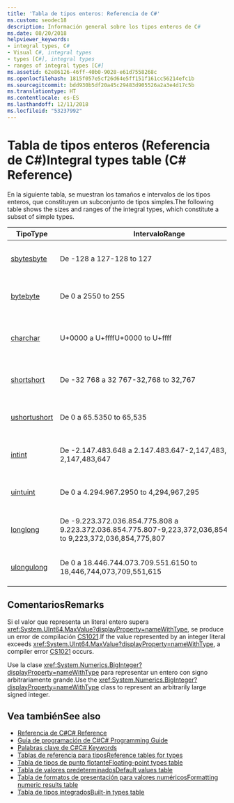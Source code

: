 ```yaml
---
title: 'Tabla de tipos enteros: Referencia de C#'
ms.custom: seodec18
description: Información general sobre los tipos enteros de C#
ms.date: 08/20/2018
helpviewer_keywords:
- integral types, C#
- Visual C#, integral types
- types [C#], integral types
- ranges of integral types [C#]
ms.assetid: 62e86126-46ff-40b0-9028-e61d7558268c
ms.openlocfilehash: 1815f057e5cf26d64e5ff151f161cc56214efc1b
ms.sourcegitcommit: bdd930b5df20a45c29483d905526a2a3e4d17c5b
ms.translationtype: HT
ms.contentlocale: es-ES
ms.lasthandoff: 12/11/2018
ms.locfileid: "53237992"
---
```

# <a name="integral-types-table-c-reference"></a><span data-ttu-id="d637c-103">Tabla de tipos enteros (Referencia de C#)</span><span class="sxs-lookup"><span data-stu-id="d637c-103">Integral types table (C# Reference)</span></span>

<span data-ttu-id="d637c-104">En la siguiente tabla, se muestran los tamaños e intervalos de los tipos enteros, que constituyen un subconjunto de tipos simples.</span><span class="sxs-lookup"><span data-stu-id="d637c-104">The following table shows the sizes and ranges of the integral types, which constitute a subset of simple types.</span></span>  
  
|<span data-ttu-id="d637c-105">Tipo</span><span class="sxs-lookup"><span data-stu-id="d637c-105">Type</span></span>|<span data-ttu-id="d637c-106">Intervalo</span><span class="sxs-lookup"><span data-stu-id="d637c-106">Range</span></span>|<span data-ttu-id="d637c-107">Tamaño</span><span class="sxs-lookup"><span data-stu-id="d637c-107">Size</span></span>|  
|----------|-----------|----------|  
|[<span data-ttu-id="d637c-108">sbyte</span><span class="sxs-lookup"><span data-stu-id="d637c-108">sbyte</span></span>](sbyte.md)|<span data-ttu-id="d637c-109">De -128 a 127</span><span class="sxs-lookup"><span data-stu-id="d637c-109">-128 to 127</span></span>|<span data-ttu-id="d637c-110">Entero de 8 bits con signo</span><span class="sxs-lookup"><span data-stu-id="d637c-110">Signed 8-bit integer</span></span>|  
|[<span data-ttu-id="d637c-111">byte</span><span class="sxs-lookup"><span data-stu-id="d637c-111">byte</span></span>](byte.md)|<span data-ttu-id="d637c-112">De 0 a 255</span><span class="sxs-lookup"><span data-stu-id="d637c-112">0 to 255</span></span>|<span data-ttu-id="d637c-113">Entero de 8 bits sin signo</span><span class="sxs-lookup"><span data-stu-id="d637c-113">Unsigned 8-bit integer</span></span>|  
|[<span data-ttu-id="d637c-114">char</span><span class="sxs-lookup"><span data-stu-id="d637c-114">char</span></span>](char.md)|<span data-ttu-id="d637c-115">U+0000 a U+ffff</span><span class="sxs-lookup"><span data-stu-id="d637c-115">U+0000 to U+ffff</span></span>|<span data-ttu-id="d637c-116">Carácter Unicode de 16 bits</span><span class="sxs-lookup"><span data-stu-id="d637c-116">Unicode 16-bit character</span></span>|  
|[<span data-ttu-id="d637c-117">short</span><span class="sxs-lookup"><span data-stu-id="d637c-117">short</span></span>](short.md)|<span data-ttu-id="d637c-118">De -32 768 a 32 767</span><span class="sxs-lookup"><span data-stu-id="d637c-118">-32,768 to 32,767</span></span>|<span data-ttu-id="d637c-119">Entero de 16 bits con signo</span><span class="sxs-lookup"><span data-stu-id="d637c-119">Signed 16-bit integer</span></span>|  
|[<span data-ttu-id="d637c-120">ushort</span><span class="sxs-lookup"><span data-stu-id="d637c-120">ushort</span></span>](ushort.md)|<span data-ttu-id="d637c-121">De 0 a 65.535</span><span class="sxs-lookup"><span data-stu-id="d637c-121">0 to 65,535</span></span>|<span data-ttu-id="d637c-122">Entero de 16 bits sin signo</span><span class="sxs-lookup"><span data-stu-id="d637c-122">Unsigned 16-bit integer</span></span>|  
|[<span data-ttu-id="d637c-123">int</span><span class="sxs-lookup"><span data-stu-id="d637c-123">int</span></span>](int.md)|<span data-ttu-id="d637c-124">De -2.147.483.648 a 2.147.483.647</span><span class="sxs-lookup"><span data-stu-id="d637c-124">-2,147,483,648 to 2,147,483,647</span></span>|<span data-ttu-id="d637c-125">Entero de 32 bits con signo</span><span class="sxs-lookup"><span data-stu-id="d637c-125">Signed 32-bit integer</span></span>|  
|[<span data-ttu-id="d637c-126">uint</span><span class="sxs-lookup"><span data-stu-id="d637c-126">uint</span></span>](uint.md)|<span data-ttu-id="d637c-127">De 0 a 4.294.967.295</span><span class="sxs-lookup"><span data-stu-id="d637c-127">0 to 4,294,967,295</span></span>|<span data-ttu-id="d637c-128">Entero de 32 bits sin signo</span><span class="sxs-lookup"><span data-stu-id="d637c-128">Unsigned 32-bit integer</span></span>|  
|[<span data-ttu-id="d637c-129">long</span><span class="sxs-lookup"><span data-stu-id="d637c-129">long</span></span>](long.md)|<span data-ttu-id="d637c-130">De -9.223.372.036.854.775.808 a 9.223.372.036.854.775.807</span><span class="sxs-lookup"><span data-stu-id="d637c-130">-9,223,372,036,854,775,808 to 9,223,372,036,854,775,807</span></span>|<span data-ttu-id="d637c-131">Entero de 64 bits con signo</span><span class="sxs-lookup"><span data-stu-id="d637c-131">Signed 64-bit integer</span></span>|  
|[<span data-ttu-id="d637c-132">ulong</span><span class="sxs-lookup"><span data-stu-id="d637c-132">ulong</span></span>](ulong.md)|<span data-ttu-id="d637c-133">De 0 a 18.446.744.073.709.551.615</span><span class="sxs-lookup"><span data-stu-id="d637c-133">0 to 18,446,744,073,709,551,615</span></span>|<span data-ttu-id="d637c-134">Entero de 64 bits sin signo</span><span class="sxs-lookup"><span data-stu-id="d637c-134">Unsigned 64-bit integer</span></span>|  

## <a name="remarks"></a><span data-ttu-id="d637c-135">Comentarios</span><span class="sxs-lookup"><span data-stu-id="d637c-135">Remarks</span></span>
  
<span data-ttu-id="d637c-136">Si el valor que representa un literal entero supera <xref:System.UInt64.MaxValue?displayProperty=nameWithType>, se produce un error de compilación [CS1021](../../misc/cs1021.md).</span><span class="sxs-lookup"><span data-stu-id="d637c-136">If the value represented by an integer literal exceeds <xref:System.UInt64.MaxValue?displayProperty=nameWithType>, a compiler error [CS1021](../../misc/cs1021.md) occurs.</span></span>

<span data-ttu-id="d637c-137">Use la clase <xref:System.Numerics.BigInteger?displayProperty=nameWithType> para representar un entero con signo arbitrariamente grande.</span><span class="sxs-lookup"><span data-stu-id="d637c-137">Use the <xref:System.Numerics.BigInteger?displayProperty=nameWithType> class to represent an arbitrarily large signed integer.</span></span>
  
## <a name="see-also"></a><span data-ttu-id="d637c-138">Vea también</span><span class="sxs-lookup"><span data-stu-id="d637c-138">See also</span></span>

- [<span data-ttu-id="d637c-139">Referencia de C#</span><span class="sxs-lookup"><span data-stu-id="d637c-139">C# Reference</span></span>](../index.md)
- [<span data-ttu-id="d637c-140">Guía de programación de C#</span><span class="sxs-lookup"><span data-stu-id="d637c-140">C# Programming Guide</span></span>](../../programming-guide/index.md)
- [<span data-ttu-id="d637c-141">Palabras clave de C#</span><span class="sxs-lookup"><span data-stu-id="d637c-141">C# Keywords</span></span>](index.md)
- [<span data-ttu-id="d637c-142">Tablas de referencia para tipos</span><span class="sxs-lookup"><span data-stu-id="d637c-142">Reference tables for types</span></span>](reference-tables-for-types.md)
- [<span data-ttu-id="d637c-143">Tabla de tipos de punto flotante</span><span class="sxs-lookup"><span data-stu-id="d637c-143">Floating-point types table</span></span>](floating-point-types-table.md)
- [<span data-ttu-id="d637c-144">Tabla de valores predeterminados</span><span class="sxs-lookup"><span data-stu-id="d637c-144">Default values table</span></span>](default-values-table.md)
- [<span data-ttu-id="d637c-145">Tabla de formatos de presentación para valores numéricos</span><span class="sxs-lookup"><span data-stu-id="d637c-145">Formatting numeric results table</span></span>](formatting-numeric-results-table.md)
- [<span data-ttu-id="d637c-146">Tabla de tipos integrados</span><span class="sxs-lookup"><span data-stu-id="d637c-146">Built-in types table</span></span>](built-in-types-table.md)
